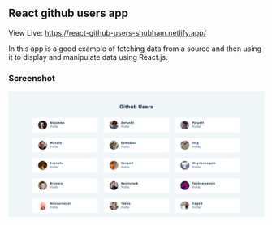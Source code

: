 ## React github users app

View Live: https://react-github-users-shubham.netlify.app/

In this app is a good example of fetching data from a source and then using it to display and manipulate data using React.js.

### Screenshot

![](screenshot.png)
